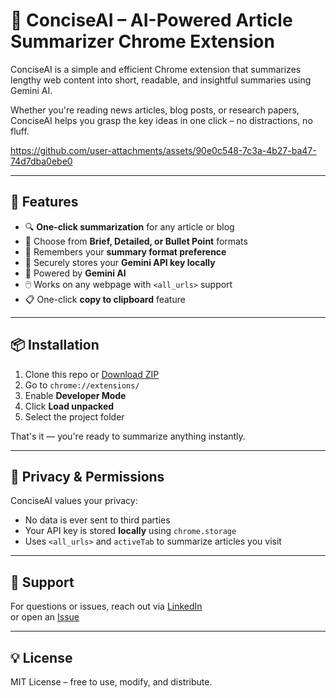 # 🧠 ConciseAI – AI-Powered Article Summarizer Chrome Extension

ConciseAI is a simple and efficient Chrome extension that summarizes lengthy web content into short, readable, and insightful summaries using Gemini AI.

Whether you're reading news articles, blog posts, or research papers, ConciseAI helps you grasp the key ideas in one click – no distractions, no fluff.

https://github.com/user-attachments/assets/90e0c548-7c3a-4b27-ba47-74d7dba0ebe0

---

## 🚀 Features

- 🔍 **One-click summarization** for any article or blog
- 🧭 Choose from **Brief, Detailed, or Bullet Point** formats
- 💾 Remembers your **summary format preference**
- 🔐 Securely stores your **Gemini API key locally**
- 🧠 Powered by **Gemini AI**
- 🖱️ Works on any webpage with `<all_urls>` support
- 📋 One-click **copy to clipboard** feature

---

## 📦 Installation

1. Clone this repo or [Download ZIP](https://github.com/Shirish0986/ConciseAI/archive/refs/heads/main.zip)
2. Go to `chrome://extensions/`
3. Enable **Developer Mode**
4. Click **Load unpacked**
5. Select the project folder

That's it — you're ready to summarize anything instantly.

---

## 🔐 Privacy & Permissions

ConciseAI values your privacy:

- No data is ever sent to third parties
- Your API key is stored **locally** using `chrome.storage`
- Uses `<all_urls>` and `activeTab` to summarize articles you visit

---

## 📧 Support

For questions or issues, reach out via [LinkedIn](https://www.linkedin.com/in/shirish-singh/)  
or open an [Issue](https://github.com/Shirish0986/ConciseAI/issues)

---

## 💡 License

MIT License – free to use, modify, and distribute.